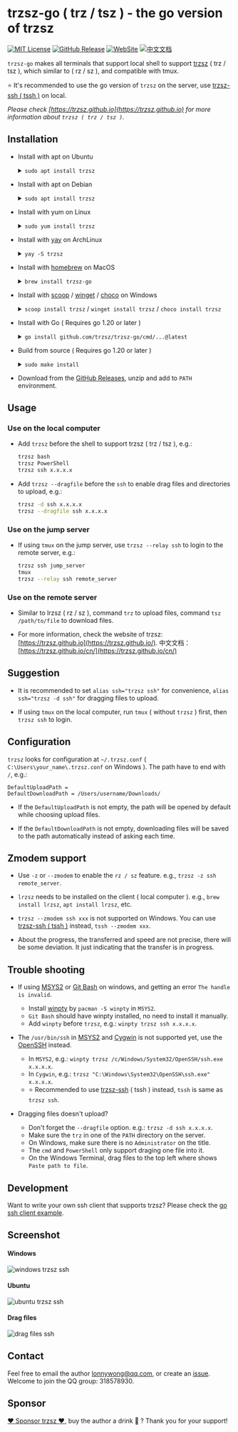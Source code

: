 # trzsz-go ( trz / tsz ) - the go version of trzsz

[![MIT License](https://img.shields.io/badge/license-MIT-green.svg?style=flat)](https://choosealicense.com/licenses/mit/)
[![GitHub Release](https://img.shields.io/github/v/release/trzsz/trzsz-go)](https://github.com/trzsz/trzsz-go/releases)
[![WebSite](https://img.shields.io/badge/WebSite-https%3A%2F%2Ftrzsz.github.io%2Fgo-blue?style=flat)](https://trzsz.github.io/go)
[![中文文档](https://img.shields.io/badge/%E4%B8%AD%E6%96%87%E6%96%87%E6%A1%A3-https%3A%2F%2Ftrzsz.github.io%2Fcn%2Fgo-blue?style=flat)](https://trzsz.github.io/cn/go)

`trzsz-go` makes all terminals that support local shell to support [trzsz](https://trzsz.github.io/) ( trz / tsz ), which similar to ( rz / sz ), and compatible with tmux.

⭐ It's recommended to use the go version of `trzsz` on the server, use [trzsz-ssh ( tssh )](https://trzsz.github.io/ssh) on local.

_Please check [https://trzsz.github.io](https://trzsz.github.io) for more information about `trzsz ( trz / tsz )`._

## Installation

- Install with apt on Ubuntu

  <details><summary><code>sudo apt install trzsz</code></summary>

  ```sh
  sudo apt update && sudo apt install software-properties-common
  sudo add-apt-repository ppa:trzsz/ppa && sudo apt update

  sudo apt install trzsz
  ```

  </details>

- Install with apt on Debian

  <details><summary><code>sudo apt install trzsz</code></summary>

  ```sh
  sudo apt install curl gpg
  curl -s 'https://keyserver.ubuntu.com/pks/lookup?op=get&search=0x7074ce75da7cc691c1ae1a7c7e51d1ad956055ca' \
      | gpg --dearmor -o /usr/share/keyrings/trzsz.gpg
  echo 'deb [signed-by=/usr/share/keyrings/trzsz.gpg] https://ppa.launchpadcontent.net/trzsz/ppa/ubuntu jammy main' \
      | sudo tee /etc/apt/sources.list.d/trzsz.list
  sudo apt update

  sudo apt install trzsz
  ```

  </details>

- Install with yum on Linux

  <details><summary><code>sudo yum install trzsz</code></summary>

  - Install with [gemfury](https://gemfury.com/) repository.

    ```sh
    echo '[trzsz]
    name=Trzsz Repo
    baseurl=https://yum.fury.io/trzsz/
    enabled=1
    gpgcheck=0' | sudo tee /etc/yum.repos.d/trzsz.repo

    sudo yum install trzsz
    ```

  - Install with [wlnmp](https://www.wlnmp.com/install) repository. It's not necessary to configure the epel repository for trzsz.

    ```sh
    curl -fsSL "https://sh.wlnmp.com/wlnmp.sh" | bash

    sudo yum install trzsz
    ```

  </details>

- Install with [yay](https://github.com/Jguer/yay) on ArchLinux

  <details><summary><code>yay -S trzsz</code></summary>

  ```sh
  yay -Syu
  yay -S trzsz
  ```

  </details>

- Install with [homebrew](https://brew.sh/) on MacOS

  <details><summary><code>brew install trzsz-go</code></summary>

  ```sh
  brew update
  brew install trzsz-go
  ```

  </details>

- Install with [scoop](https://scoop.sh/) / [winget](https://learn.microsoft.com/en-us/windows/package-manager/winget/) / [choco](https://community.chocolatey.org/) on Windows

  <details><summary><code>scoop install trzsz</code> / <code>winget install trzsz</code> / <code>choco install trzsz</code></summary>

  ```sh
  scoop install trzsz
  ```

  ```sh
  winget install trzsz
  ```

  ```sh
  choco install trzsz
  ```

  </details>

- Install with Go ( Requires go 1.20 or later )

  <details><summary><code>go install github.com/trzsz/trzsz-go/cmd/...@latest</code></summary>

  ```sh
  go install github.com/trzsz/trzsz-go/cmd/trz@latest
  go install github.com/trzsz/trzsz-go/cmd/tsz@latest
  go install github.com/trzsz/trzsz-go/cmd/trzsz@latest
  ```

  The binaries are usually located in `~/go/bin/` ( `C:\Users\your_name\go\bin\` on Windows ).

  </details>

- Build from source ( Requires go 1.20 or later )

  <details><summary><code>sudo make install</code></summary>

  ```sh
  git clone --depth 1 https://github.com/trzsz/trzsz-go.git
  cd trzsz-go
  make
  sudo make install
  ```

  </details>

- Download from the [GitHub Releases](https://github.com/trzsz/trzsz-go/releases), unzip and add to `PATH` environment.

## Usage

### Use on the local computer

- Add `trzsz` before the shell to support trzsz ( trz / tsz ), e.g.:

  ```sh
  trzsz bash
  trzsz PowerShell
  trzsz ssh x.x.x.x
  ```

- Add `trzsz --dragfile` before the `ssh` to enable drag files and directories to upload, e.g.:

  ```sh
  trzsz -d ssh x.x.x.x
  trzsz --dragfile ssh x.x.x.x
  ```

### Use on the jump server

- If using `tmux` on the jump server, use `trzsz --relay ssh` to login to the remote server, e.g.:

  ```sh
  trzsz ssh jump_server
  tmux
  trzsz --relay ssh remote_server
  ```

### Use on the remote server

- Similar to lrzsz ( rz / sz ), command `trz` to upload files, command `tsz /path/to/file` to download files.

- For more information, check the website of trzsz: [https://trzsz.github.io](https://trzsz.github.io/). 中文文档：[https://trzsz.github.io/cn/](https://trzsz.github.io/cn/)

## Suggestion

- It is recommended to set `alias ssh="trzsz ssh"` for convenience, `alias ssh="trzsz -d ssh"` for dragging files to upload.

- If using `tmux` on the local computer, run `tmux` ( without `trzsz` ) first, then `trzsz ssh` to login.

## Configuration

`trzsz` looks for configuration at `~/.trzsz.conf` ( `C:\Users\your_name\.trzsz.conf` on Windows ). The path have to end with `/`, e.g.:

```
DefaultUploadPath =
DefaultDownloadPath = /Users/username/Downloads/
```

- If the `DefaultUploadPath` is not empty, the path will be opened by default while choosing upload files.

- If the `DefaultDownloadPath` is not empty, downloading files will be saved to the path automatically instead of asking each time.

## Zmodem support

- Use `-z` or `--zmodem` to enable the `rz / sz` feature. e.g., `trzsz -z ssh remote_server`.

- `lrzsz` needs to be installed on the client ( local computer ). e.g., `brew install lrzsz`, `apt install lrzsz`, etc.

- `trzsz --zmodem ssh xxx` is not supported on Windows. You can use [trzsz-ssh ( tssh )](https://trzsz.github.io/ssh) instead, `tssh --zmodem xxx`.

- About the progress, the transferred and speed are not precise, there will be some deviation. It just indicating that the transfer is in progress.

## Trouble shooting

- If using [MSYS2](https://www.msys2.org/) or [Git Bash](https://www.atlassian.com/git/tutorials/git-bash) on windows, and getting an error `The handle is invalid`.

  - Install [winpty](https://github.com/rprichard/winpty) by `pacman -S winpty` in `MSYS2`.
  - `Git Bash` should have winpty installed, no need to install it manually.
  - Add `winpty` before `trzsz`, e.g.: `winpty trzsz ssh x.x.x.x`.

- The `/usr/bin/ssh` in [MSYS2](https://www.msys2.org/) and [Cygwin](https://www.cygwin.com/) is not supported yet, use the [OpenSSH](https://docs.microsoft.com/en-us/windows-server/administration/openssh/openssh_install_firstuse) instead.

  - In `MSYS2`, e.g.: `winpty trzsz /c/Windows/System32/OpenSSH/ssh.exe x.x.x.x`.
  - In `Cygwin`, e.g.: `trzsz "C:\Windows\System32\OpenSSH\ssh.exe" x.x.x.x`.
  - ⭐ Recommended to use [trzsz-ssh](https://trzsz.github.io/ssh) ( tssh ) instead, `tssh` is same as `trzsz ssh`.

- Dragging files doesn't upload?
  - Don't forget the `--dragfile` option. e.g.: `trzsz -d ssh x.x.x.x`.
  - Make sure the `trz` in one of the `PATH` directory on the server.
  - On Windows, make sure there is no `Administrator` on the title.
  - The `cmd` and `PowerShell` only support draging one file into it.
  - On the Windows Terminal, drag files to the top left where shows `Paste path to file`.

## Development

Want to write your own ssh client that supports trzsz? Please check the [go ssh client example](https://github.com/trzsz/trzsz-go/blob/main/examples/ssh_client.go).

## Screenshot

#### Windows

![windows trzsz ssh](https://trzsz.github.io/images/cmd_trzsz.gif)

#### Ubuntu

![ubuntu trzsz ssh](https://trzsz.github.io/images/ubuntu_trzsz.gif)

#### Drag files

![drag files ssh](https://trzsz.github.io/images/drag_files.gif)

## Contact

Feel free to email the author <lonnywong@qq.com>, or create an [issue](https://github.com/trzsz/trzsz-go/issues). Welcome to join the QQ group: 318578930.

## Sponsor

[❤️ Sponsor trzsz ❤️](https://github.com/trzsz), buy the author a drink 🍺 ? Thank you for your support!
